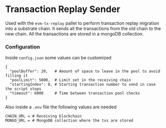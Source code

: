 # Transaction Replay Sender

Used with the `evm-tx-replay` pallet to perform transaction replay migration into a substrate chain. It sends all the transactions from the old chain to the new chain. All the transactions are stored in a mongoDB collection.

### Configuration

Inside `config.json` some values can be customized

```
{
  "poolBuffer": 20,   # Amount of space to leave in the pool to avoid filling it
  "poolLimit": 5000,  # Limit set in the receiving chain
  "startingIndex": 0, # Starting transaction number to send in case the script stops
  "timeout": 6000     # Time between transaction pool checks
}
```

Also inside a `.env` file the following values are needed

```
CHAIN_URL = # Receiving blockchain
MONGO_URL = # MongoDB collection where the txs are stored
```
